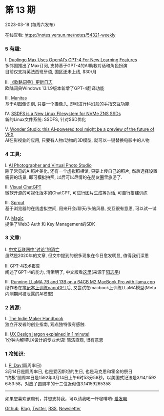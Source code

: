 # 第  13  期
2023-03-18 (每周六发布)

在线查看: https://notes.versun.me/notes/54321-weekly

### 5 有趣:
I. [Duolingo Max Uses OpenAI’s GPT-4 For New Learning Features](https://blog.duolingo.com/duolingo-max/)\
	多邻国推出了Max订阅, 支持基于GPT-4的AI助教对话和角色扮演\
	目前仅支持英法西班牙语, 国区还未上线, $30/月

II. [《欧路词典》更新日志](https://www.eudic.net/v4/en/app/history?appkey=eusoft_eudic_en)\
	欧陆词典Windows 13.1.9版本新增了GPT-4翻译功能

III. [Manitas](https://github.com/nacmartin/manitas)\
	基于AI图像识别, 只要一个摄像头, 即可进行科幻般的手指交互功能

IV. [SSDFS is a New Linux Filesystem for NVMe ZNS SSDs](https://news.itsfoss.com/ssdfs-linux-nvme/)\
	新的Linux文件系统: SSDFS, 针对SSD优化

V. [Wonder Studio: this AI-powered tool might be a preview of the future of VFX](https://3dvf.com/en/wonder-studio-this-ai-powered-tool-might-be-a-preview-of-the-future-of-vfx/)\
	AI在影视业的应用, 只要有人物/动物的3D模型, 就可以一键替换电影中的人物

### 4 工具:
I. [AI Photographer and Virtual Photo Studio](https://photoai.io/)\
	除了常见的AI照片美化, 还有一个虚拟照相馆, 只要上传自己的照片, 然后选择设置需要的场景, 即可模拟拍照, 以后可以尽情的在朋友圈里旅游了.

II. [Visual ChatGPT](https://github.com/microsoft/visual-chatgpt)\
	微软开源的可视化版本的ChatGPT, 可进行图片生成等对话, 可自行搭建训练

III. [Sprout](https://sprout.place/)\
	基于浏览器的在线虚拟空间, 用来开会/聊天/头脑风暴, 交互很有意思, 可以试一试

IV. [Magic](https://magic.link/)\
	提供了Web3 Auth 和 Key Management的SDK

### 3 文章:
I. [中文互联网中“讨论”的消亡](https://www.gcores.com/articles/121924)\
	虽然是2020年的文章, 但文中提到的很多现象在今日愈发明显, 值得我们深思

II. [GPT-4技术报告](https://cdn.openai.com/papers/gpt-4.pdf)\
	阐述了GPT-4的能力, 清晰明了, 中文版看[这里](https://anrenmind.feishu.cn/file/U4bCbHRBao9bQVxp5oec39CRnsg)(来源于[阳志平](https://mp.weixin.qq.com/s/cTJtpWuxL45mhFbPxsmlAw))

III. [Running LLaMA 7B and 13B on a 64GB M2 MacBook Pro with llama.cpp](https://til.simonwillison.net/llms/llama-7b-m2)\
	继作者在[笔记本上训练nanoGPT](https://til.simonwillison.net/llms/training-nanogpt-on-my-blog)后, 又尝试在macbook上训练LLaMA模型(Meta内测期间被泄露的AI模型)

### 2 资源:
I. [The Indie Maker Handbook](https://readmake.com)\
	独立开发者的创业指南, 观点独特很有感触.

II. [UX Design jargon explained in 1 minute!](https://bear.academy/p/1min-ux)\
	1分钟内解释UX设计的专业术语! 简洁直观, 很有意思

### 1 冷知识:
I. [Pi Day](https://zh.wikipedia.org/wiki/%E5%9C%93%E5%91%A8%E7%8E%87%E6%97%A5)(圆周率日)\
	3月14日是圆周率日, 也是爱因斯坦的生日, 也是马克思和霍金的祭日\
	“终极”圆周率日是1592年3月14日上午6时53分58秒。以美国式记法是3/14/1592 6:53:58，对应了圆周率的十二位近似值3.14159265358

---

如果您喜欢该周刊，并想支持我，可以请我喝一杯咖啡哟: [爱发电](https://afdian.net/a/versun)

[Github](https://github.com/versun/54321-Weekly), [Blog](https://notes.versun.me/notes/54321-weekly), [Twitter](https://twitter.com/VersunPan), [RSS](https://54321.versun.me/feed), [Newsletter](https://54321.versun.me/)
